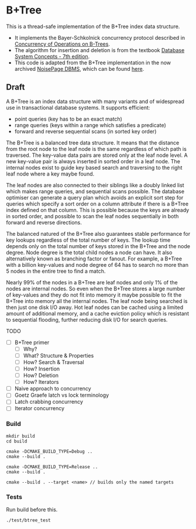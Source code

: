 # B+Tree

This is a thread-safe implementation of the B+Tree index data structure.

- It implements the Bayer-Schkolnick concurrency protocol described
  in [Concurrency of Operations on B-Trees](https://pages.cs.wisc.edu/~david/courses/cs758/Fall2007/papers/Concurrency%20of%20Operations.pdf).
- The algorithm for insertion and deletion is from the
  textbook [Database System Concepts - 7th edition](https://db-book.com/).
- This code is adapted from the B+Tree implementation in the now
  archived [NoisePage DBMS](https://db.cs.cmu.edu/projects/noisepage/),
  which can be
  found [here](https://github.com/cmu-db/noisepage/blob/master/src/include/storage/index/bplustree.h).

## Draft
A B+Tree is an index data structure with many variants and of widespread
use in transactional database systems. It supports efficient:

- point queries (key has to be an exact match)
- range queries (keys within a range which satisfies a predicate)
- forward and reverse sequential scans (in sorted key order)

The B+Tree is a balanced tree data structure. It means that the
distance from the root node to the leaf node is the same regardless of
which path is traversed. The key-value data pairs are stored only at
the leaf node level. A new key-value pair is always inserted in sorted
order in a leaf node. The internal nodes exist to guide key based
search and traversing to the right leaf node where a key maybe found.

The leaf nodes are also connected to their siblings like a doubly linked
list which makes range queries, and sequential scans possible. The
database optimiser can generate a query plan which avoids an explicit
sort step for queries which specify a sort order on a column attribute
if there is a B+Tree index defined on that column. This is possible
because the keys are already in sorted order, and possible to scan the
leaf nodes sequentially in both forward and reverse directions.

The balanced natured of the B+Tree also guarantees stable performance
for key lookups regardless of the total number of keys. The lookup time
depends only on the total number of keys stored in the B+Tree and the
node degree. Node degree is the total child nodes a node can have. It
also alternatively known as branching factor or fanout. For example, a
B+Tree with a billion key-values and node degree of 64 has to search no
more than 5 nodes in the entire tree to find a match.

Nearly 99% of the nodes in a B+Tree are leaf nodes and only 1% of the
nodes are internal nodes. So even when the B+Tree stores a large number
of key-values and they do not fit into memory it maybe possible to fit
the B+Tree into memory all the internal nodes. The leaf node being
searched is then just one disk I/O away. Hot leaf nodes can be cached
using a limited amount of additional memory, and a cache eviction policy
which is resistant to sequential flooding, further reducing disk I/O for
search queries.

TODO

- [ ] B+Tree primer
    - [ ] Why?
    - [ ] What? Structure & Properties
    - [ ] How? Search & Traversal
    - [ ] How? Insertion
    - [ ] How? Deletion
    - [ ] How? Iterators
- [ ] Naive approach to concurrency
- [ ] Goetz Graefe latch vs lock terminology
- [ ] Latch crabbing concurrency
- [ ] Iterator concurrency

### Build

```
mkdir build
cd build

cmake -DCMAKE_BUILD_TYPE=Debug ..
cmake --build .

cmake -DCMAKE_BUILD_TYPE=Release ..
cmake --build .

cmake --build . --target <name> // builds only the named targets
```

### Tests
Run build before this.

```
./test/btree_test
```